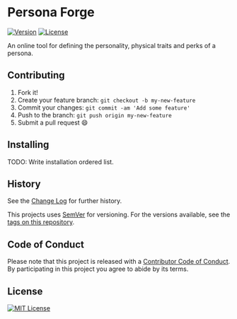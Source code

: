 # Persona Forge

[![Version](https://img.shields.io/badge/version-0.1.0--alpha-lightgrey.svg "0.1.0-alpha")](https://github.com/Nereare/persona-forge/)
[![License](https://img.shields.io/github/license/Nereare/persona-forge.svg)](https://github.com/Nereare/persona-forge)

An online tool for defining the personality, physical traits and perks of a persona.

## Contributing

1. Fork it!
2. Create your feature branch: `git checkout -b my-new-feature`
3. Commit your changes: `git commit -am 'Add some feature'`
4. Push to the branch: `git push origin my-new-feature`
5. Submit a pull request :smile:

## Installing

TODO: Write installation ordered list.

## History

See the [Change Log](https://github.com/Nereare/persona-forge/blob/master/changelog.md) for further history.

This projects uses [SemVer](http://semver.org/) for versioning. For the versions available, see the [tags on this repository](https://github.com/Nereare/persona-forge/tags).

## Code of Conduct

Please note that this project is released with a [Contributor Code of Conduct](https://github.com/Nereare/persona-forge/blob/master/code-of-conduct.md). By participating in this project you agree to abide by its terms.

## License

[![MIT License](http://i.imgur.com/Ze3dFob.png "MIT License")](https://opensource.org/licenses/MIT)
